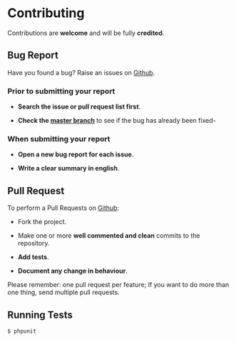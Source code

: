 # Contributing

Contributions are **welcome** and will be fully **credited**.

## Bug Report

Have you found a bug? Raise an issues on [Github](https://github.com/comodojo/httprequest/issues).

### Prior to submitting your report

- **Search the issue or pull request list first**.

- **Check the [master branch](https://github.com/comodojo/httprequest)** to see if the bug has already been fixed-

### When submitting your report

- **Open a new bug report for each issue**.

- **Write a clear summary in english**.

## Pull Request

To perform a Pull Requests on [Github](https://github.com/comodojo/httprequest/pull):

- Fork the project.

- Make one or more **well commented and clean** commits to the repository.

- **Add tests**.

- **Document any change in behaviour**.

Please remember: one pull request per feature; If you want to do more than one thing, send multiple pull requests.

## Running Tests

``` bash
$ phpunit
```
